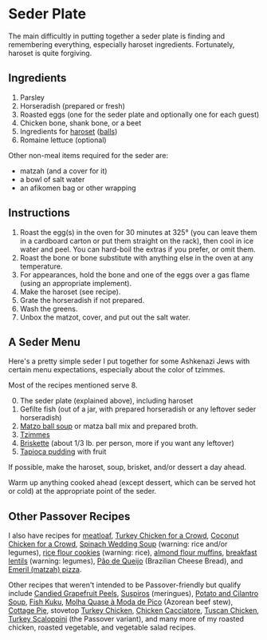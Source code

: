 [passover]: ../indices/passover.html

# Seder Plate

The main difficultly in putting together a seder plate is finding and remembering everything, especially haroset ingredients.  Fortunately, haroset is quite forgiving.

## Ingredients

1. Parsley 
2. Horseradish (prepared or fresh)
3. Roasted eggs (one for the seder plate and optionally one for each guest)
4. Chicken bone, shank bone, or a beet
5. Ingredients for [haroset](../sweets/haroset.md) ([balls](../sweets/harosetBalls.md))
6. Romaine lettuce (optional)

Other non-meal items required for the seder are:

* matzah (and a cover for it)
* a bowl of salt water
* an afikomen bag or other wrapping

## Instructions

1. Roast the egg(s) in the oven for 30 minutes at 325° (you can leave them in a cardboard carton or put them straight on the rack), then cool in ice water and peel.  You can hard-boil the extras if you prefer, or omit them.
2. Roast the bone or bone substitute with anything else in the oven at any temperature.
3. For appearances, hold the bone and one of the eggs over a gas flame (using an appropriate implement).
4. Make the haroset (see recipe).
5. Grate the horseradish if not prepared.
6. Wash the greens.
7. Unbox the matzot, cover, and put out the salt water.

## A Seder Menu

Here's a pretty simple seder I put together for some Ashkenazi Jews with certain menu expectations, especially about the color of tzimmes.

Most of the recipes mentioned serve 8.

0. The seder plate (explained above), including haroset
1. Gefilte fish (out of a jar, with prepared horseradish or any leftover seder horseradish)
2. [Matzo ball soup](../soup/matzaball.md) or matza ball mix and prepared broth.
2. [Tzimmes](../roots/tzimmes.md)
3. [Briskette](../meat/briskette.md) (about 1/3 lb. per person, more if you want any leftover)
4. [Tapioca pudding](../sweets/tapioca.md) with fruit

If possible, make the haroset, soup, brisket, and/or dessert a day ahead.

Warm up anything cooked ahead (except dessert, which can be served hot or cold) at the appropriate point of the seder.

## Other Passover Recipes

I also have recipes for [meatloaf](../meat/meatloaf.md), [Turkey Chicken for a Crowd](../poultry/bakedTurkeyChicken.md), [Coconut Chicken for a Crowd](../poultry/bakedCoconutChicken.md), [Spinach Wedding Soup](../soup/spinachWedding.md) (warning: rice and/or legumes), [rice flour cookies](../cookies/riceFlour.md) (warning: rice), [almond flour muffins](../quick-bread/almondFlourMuffins.md), [breakfast lentils](../vegetables/breakfastLentils.md) (warning: legumes), [Pão de Queijo](../appetizers/paoDeQueijo.md) (Brazilian Cheese Bread), and [Emeril (matzah) pizza](../bread/emerilPizza.md).

Other recipes that weren't intended to be Passover-friendly but qualify include [Candied Grapefruit Peels](../sweets/grapefruitPeels.md), [Suspiros](../cookies/suspiros.md) (meringues), [Potato and Cilantro Soup](../soup/cilantro.md), [Fish Kuku](../fish/kuku.md), [Molha Quase à Moda de Pico](../meat/molha.md) (Azorean beef stew), [Cottage Pie](../meat/cottagePie.md), stovetop [Turkey Chicken](../poultry/turkeyChicken.md), [Chicken Cacciatore](../poultry/cacciatore.md), [Tuscan Chicken](../poultry/tuscanChicken.md), [Turkey Scaloppini](../poultry/scaloppini.md) (the Passover variant), and many more of my roasted chicken, roasted vegetable, and vegetable salad recipes.
